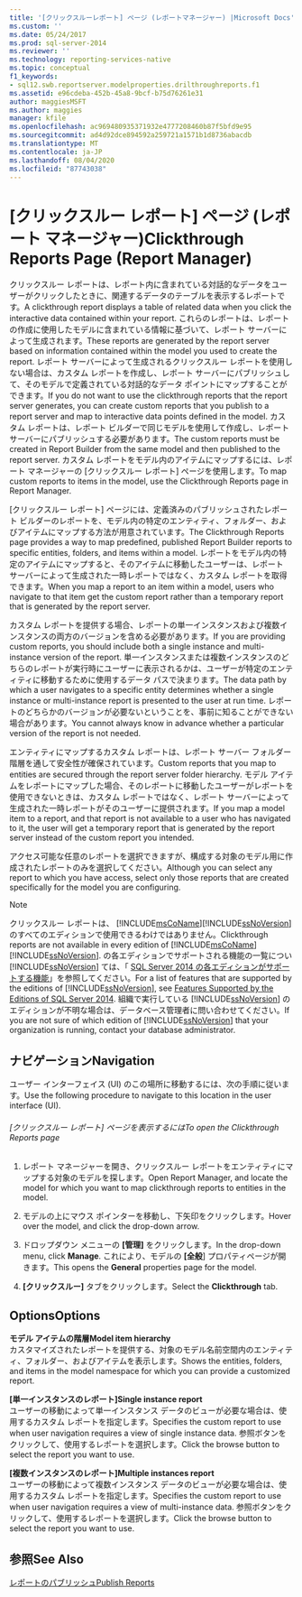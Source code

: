 ```yaml
---
title: '[クリックスルーレポート] ページ (レポートマネージャー) |Microsoft Docs'
ms.custom: ''
ms.date: 05/24/2017
ms.prod: sql-server-2014
ms.reviewer: ''
ms.technology: reporting-services-native
ms.topic: conceptual
f1_keywords:
- sql12.swb.reportserver.modelproperties.drilthroughreports.f1
ms.assetid: e96cdeba-452b-45a8-9bcf-b75d76261e31
author: maggiesMSFT
ms.author: maggies
manager: kfile
ms.openlocfilehash: ac969480935371932e4777208460b87f5bfd9e95
ms.sourcegitcommit: ad4d92dce894592a259721a1571b1d8736abacdb
ms.translationtype: MT
ms.contentlocale: ja-JP
ms.lasthandoff: 08/04/2020
ms.locfileid: "87743038"
---
```

# <a name="clickthrough-reports-page-report-manager"></a><span data-ttu-id="7bd40-102">[クリックスルー レポート] ページ (レポート マネージャー)</span><span class="sxs-lookup"><span data-stu-id="7bd40-102">Clickthrough Reports Page (Report Manager)</span></span>
  <span data-ttu-id="7bd40-103">クリックスルー レポートは、レポート内に含まれている対話的なデータをユーザーがクリックしたときに、関連するデータのテーブルを表示するレポートです。</span><span class="sxs-lookup"><span data-stu-id="7bd40-103">A clickthrough report displays a table of related data when you click the interactive data contained within your report.</span></span> <span data-ttu-id="7bd40-104">これらのレポートは、レポートの作成に使用したモデルに含まれている情報に基づいて、レポート サーバーによって生成されます。</span><span class="sxs-lookup"><span data-stu-id="7bd40-104">These reports are generated by the report server based on information contained within the model you used to create the report.</span></span> <span data-ttu-id="7bd40-105">レポート サーバーによって生成されるクリックスルー レポートを使用しない場合は、カスタム レポートを作成し、レポート サーバーにパブリッシュして、そのモデルで定義されている対話的なデータ ポイントにマップすることができます。</span><span class="sxs-lookup"><span data-stu-id="7bd40-105">If you do not want to use the clickthrough reports that the report server generates, you can create custom reports that you publish to a report server and map to interactive data points defined in the model.</span></span> <span data-ttu-id="7bd40-106">カスタム レポートは、レポート ビルダーで同じモデルを使用して作成し、レポート サーバーにパブリッシュする必要があります。</span><span class="sxs-lookup"><span data-stu-id="7bd40-106">The custom reports must be created in Report Builder from the same model and then published to the report server.</span></span> <span data-ttu-id="7bd40-107">カスタム レポートをモデル内のアイテムにマップするには、レポート マネージャーの [クリックスルー レポート] ページを使用します。</span><span class="sxs-lookup"><span data-stu-id="7bd40-107">To map custom reports to items in the model, use the Clickthrough Reports page in Report Manager.</span></span>  
  
 <span data-ttu-id="7bd40-108">[クリックスルー レポート] ページには、定義済みのパブリッシュされたレポート ビルダーのレポートを、モデル内の特定のエンティティ、フォルダー、およびアイテムにマップする方法が用意されています。</span><span class="sxs-lookup"><span data-stu-id="7bd40-108">The Clickthrough Reports page provides a way to map predefined, published Report Builder reports to specific entities, folders, and items within a model.</span></span> <span data-ttu-id="7bd40-109">レポートをモデル内の特定のアイテムにマップすると、そのアイテムに移動したユーザーは、レポート サーバーによって生成された一時レポートではなく、カスタム レポートを取得できます。</span><span class="sxs-lookup"><span data-stu-id="7bd40-109">When you map a report to an item within a model, users who navigate to that item get the custom report rather than a temporary report that is generated by the report server.</span></span>  
  
 <span data-ttu-id="7bd40-110">カスタム レポートを提供する場合、レポートの単一インスタンスおよび複数インスタンスの両方のバージョンを含める必要があります。</span><span class="sxs-lookup"><span data-stu-id="7bd40-110">If you are providing custom reports, you should include both a single instance and multi-instance version of the report.</span></span> <span data-ttu-id="7bd40-111">単一インスタンスまたは複数インスタンスのどちらのレポートが実行時にユーザーに表示されるかは、ユーザーが特定のエンティティに移動するために使用するデータ パスで決まります。</span><span class="sxs-lookup"><span data-stu-id="7bd40-111">The data path by which a user navigates to a specific entity determines whether a single instance or multi-instance report is presented to the user at run time.</span></span> <span data-ttu-id="7bd40-112">レポートのどちらかのバージョンが必要ないということを、事前に知ることができない場合があります。</span><span class="sxs-lookup"><span data-stu-id="7bd40-112">You cannot always know in advance whether a particular version of the report is not needed.</span></span>  
  
 <span data-ttu-id="7bd40-113">エンティティにマップするカスタム レポートは、レポート サーバー フォルダー階層を通して安全性が確保されています。</span><span class="sxs-lookup"><span data-stu-id="7bd40-113">Custom reports that you map to entities are secured through the report server folder hierarchy.</span></span> <span data-ttu-id="7bd40-114">モデル アイテムをレポートにマップした場合、そのレポートに移動したユーザーがレポートを使用できないときは、カスタム レポートではなく、レポート サーバーによって生成された一時レポートがそのユーザーに提供されます。</span><span class="sxs-lookup"><span data-stu-id="7bd40-114">If you map a model item to a report, and that report is not available to a user who has navigated to it, the user will get a temporary report that is generated by the report server instead of the custom report you intended.</span></span>  
  
 <span data-ttu-id="7bd40-115">アクセス可能な任意のレポートを選択できますが、構成する対象のモデル用に作成されたレポートのみを選択してください。</span><span class="sxs-lookup"><span data-stu-id="7bd40-115">Although you can select any report to which you have access, select only those reports that are created specifically for the model you are configuring.</span></span>  
  
> [!NOTE]  
>  <span data-ttu-id="7bd40-116">クリックスルー レポートは、 [!INCLUDE[msCoName](../includes/msconame-md.md)][!INCLUDE[ssNoVersion](../includes/ssnoversion-md.md)]のすべてのエディションで使用できるわけではありません。</span><span class="sxs-lookup"><span data-stu-id="7bd40-116">Clickthrough reports are not available in every edition of [!INCLUDE[msCoName](../includes/msconame-md.md)][!INCLUDE[ssNoVersion](../includes/ssnoversion-md.md)].</span></span> <span data-ttu-id="7bd40-117">の各エディションでサポートされる機能の一覧につい [!INCLUDE[ssNoVersion](../includes/ssnoversion-md.md)] ては、「 [SQL Server 2014 の各エディションがサポートする機能](../../2014/getting-started/features-supported-by-the-editions-of-sql-server-2014.md)」を参照してください。</span><span class="sxs-lookup"><span data-stu-id="7bd40-117">For a list of features that are supported by the editions of [!INCLUDE[ssNoVersion](../includes/ssnoversion-md.md)], see [Features Supported by the Editions of SQL Server 2014](../../2014/getting-started/features-supported-by-the-editions-of-sql-server-2014.md).</span></span> <span data-ttu-id="7bd40-118">組織で実行している [!INCLUDE[ssNoVersion](../includes/ssnoversion-md.md)] のエディションが不明な場合は、データベース管理者に問い合わせてください。</span><span class="sxs-lookup"><span data-stu-id="7bd40-118">If you are not sure of which edition of [!INCLUDE[ssNoVersion](../includes/ssnoversion-md.md)] that your organization is running, contact your database administrator.</span></span>  
  
## <a name="navigation"></a><span data-ttu-id="7bd40-119">ナビゲーション</span><span class="sxs-lookup"><span data-stu-id="7bd40-119">Navigation</span></span>  
 <span data-ttu-id="7bd40-120">ユーザー インターフェイス (UI) のこの場所に移動するには、次の手順に従います。</span><span class="sxs-lookup"><span data-stu-id="7bd40-120">Use the following procedure to navigate to this location in the user interface (UI).</span></span>  
  
###### <a name="to-open-the-clickthrough-reports-page"></a><span data-ttu-id="7bd40-121">[クリックスルー レポート] ページを表示するには</span><span class="sxs-lookup"><span data-stu-id="7bd40-121">To open the Clickthrough Reports page</span></span>  
  
1.  <span data-ttu-id="7bd40-122">レポート マネージャーを開き、クリックスルー レポートをエンティティにマップする対象のモデルを探します。</span><span class="sxs-lookup"><span data-stu-id="7bd40-122">Open Report Manager, and locate the model for which you want to map clickthrough reports to entities in the model.</span></span>  
  
2.  <span data-ttu-id="7bd40-123">モデルの上にマウス ポインターを移動し、下矢印をクリックします。</span><span class="sxs-lookup"><span data-stu-id="7bd40-123">Hover over the model, and click the drop-down arrow.</span></span>  
  
3.  <span data-ttu-id="7bd40-124">ドロップダウン メニューの **[管理]** をクリックします。</span><span class="sxs-lookup"><span data-stu-id="7bd40-124">In the drop-down menu, click **Manage**.</span></span> <span data-ttu-id="7bd40-125">これにより、モデルの **[全般**] プロパティページが開きます。</span><span class="sxs-lookup"><span data-stu-id="7bd40-125">This opens the **General** properties page for the model.</span></span>  
  
4.  <span data-ttu-id="7bd40-126">**[クリックスルー]** タブをクリックします。</span><span class="sxs-lookup"><span data-stu-id="7bd40-126">Select the **Clickthrough** tab.</span></span>  
  
## <a name="options"></a><span data-ttu-id="7bd40-127">Options</span><span class="sxs-lookup"><span data-stu-id="7bd40-127">Options</span></span>  
 <span data-ttu-id="7bd40-128">**モデル アイテムの階層**</span><span class="sxs-lookup"><span data-stu-id="7bd40-128">**Model item hierarchy**</span></span>  
 <span data-ttu-id="7bd40-129">カスタマイズされたレポートを提供する、対象のモデル名前空間内のエンティティ、フォルダー、およびアイテムを表示します。</span><span class="sxs-lookup"><span data-stu-id="7bd40-129">Shows the entities, folders, and items in the model namespace for which you can provide a customized report.</span></span>  
  
 <span data-ttu-id="7bd40-130">**[単一インスタンスのレポート]**</span><span class="sxs-lookup"><span data-stu-id="7bd40-130">**Single instance report**</span></span>  
 <span data-ttu-id="7bd40-131">ユーザーの移動によって単一インスタンス データのビューが必要な場合は、使用するカスタム レポートを指定します。</span><span class="sxs-lookup"><span data-stu-id="7bd40-131">Specifies the custom report to use when user navigation requires a view of single instance data.</span></span> <span data-ttu-id="7bd40-132">参照ボタンをクリックして、使用するレポートを選択します。</span><span class="sxs-lookup"><span data-stu-id="7bd40-132">Click the browse button to select the report you want to use.</span></span>  
  
 <span data-ttu-id="7bd40-133">**[複数インスタンスのレポート]**</span><span class="sxs-lookup"><span data-stu-id="7bd40-133">**Multiple instances report**</span></span>  
 <span data-ttu-id="7bd40-134">ユーザーの移動によって複数インスタンス データのビューが必要な場合は、使用するカスタム レポートを指定します。</span><span class="sxs-lookup"><span data-stu-id="7bd40-134">Specifies the custom report to use when user navigation requires a view of multi-instance data.</span></span> <span data-ttu-id="7bd40-135">参照ボタンをクリックして、使用するレポートを選択します。</span><span class="sxs-lookup"><span data-stu-id="7bd40-135">Click the browse button to select the report you want to use.</span></span>  
  
## <a name="see-also"></a><span data-ttu-id="7bd40-136">参照</span><span class="sxs-lookup"><span data-stu-id="7bd40-136">See Also</span></span>  
 [<span data-ttu-id="7bd40-137">レポートのパブリッシュ</span><span class="sxs-lookup"><span data-stu-id="7bd40-137">Publish Reports</span></span>](../../2014/reporting-services/publish-reports.md)  
  
  
